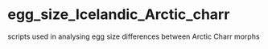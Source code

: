 # egg_size_Icelandic_Arctic_charr
scripts used in analysing egg size differences between Arctic Charr morphs
